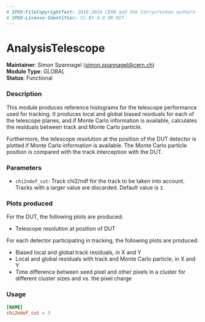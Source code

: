 ```yaml
---
# SPDX-FileCopyrightText: 2018-2024 CERN and the Corryvreckan authors
# SPDX-License-Identifier: CC-BY-4.0 OR MIT
---
```

# AnalysisTelescope
**Maintainer**: Simon Spannagel (<simon.spannagel@cern.ch>)  
**Module Type**: *GLOBAL*  
**Status**: Functional

### Description
This module produces reference histograms for the telescope performance used for tracking. It produces local and global biased residuals for each of the telescope planes, and if Monte Carlo information is available, calculates the residuals between track and Monte Carlo particle.

Furthermore, the telescope resolution at the position of the DUT detector is plotted if Monte Carlo information is available. The Monte Carlo particle position is compared with the track interception with the DUT.

### Parameters
* `chi2ndof_cut`: Track chi2/ndf for the track to be taken into account. Tracks with a larger value are discarded. Default value is `3`.

### Plots produced

For the DUT, the following plots are produced:

* Telescope resolution at position of DUT

For each detector participating in tracking, the following plots are produced:

* Biased local and global track residuals, in X and Y
* Local and global residuals with track and Monte Carlo particle, in X and Y
* Time difference between seed pixel and other pixels in a cluster for different cluster sizes and vs. the pixel charge

### Usage
```toml
[NAME]
chi2ndof_cut = 3
```
